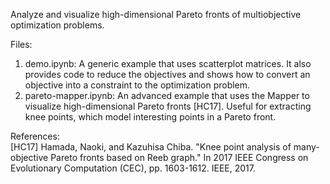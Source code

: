 Analyze and visualize high-dimensional Pareto fronts of multiobjective optimization problems.

Files:
1. demo.ipynb: A generic example that uses scatterplot matrices. It also provides code to reduce the objectives and shows how to convert an objective into a constraint to the optimization problem.
2. pareto-mapper.ipynb: An advanced example that uses the Mapper to visualize high-dimensional Pareto fronts [HC17]. Useful for extracting knee points, which model interesting points in a Pareto front.

References:  
[HC17] Hamada, Naoki, and Kazuhisa Chiba. "Knee point analysis of many-objective Pareto fronts based on Reeb graph." In 2017 IEEE Congress on Evolutionary Computation (CEC), pp. 1603-1612. IEEE, 2017.
